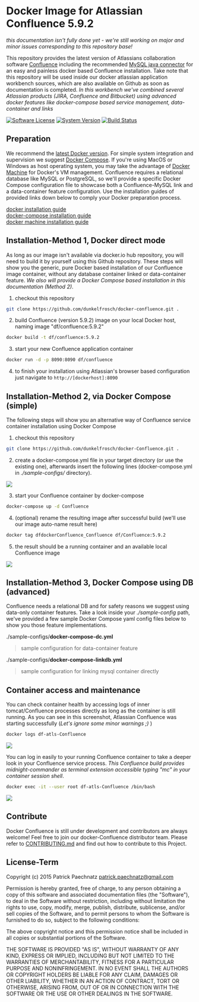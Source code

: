 # Docker Image for Atlassian Confluence 5.9.2

*this documentation isn't fully done yet - we're still working on major and minor issues corresponding to this repository base!*

This repository provides the latest version of Atlassians collaboration software [Confluence](https://de.atlassian.com/software/Confluence) including the recommended [MySQL java connector](http://dev.mysql.com/get/Downloads/Connector-J/mysql-connector-java-5.1.36.tar.gz) for an easy and painless docker based Confluence installation. Take note that this repository will be used inside our docker atlassian application workbench sources, which are also available on Github as soon as documentation is completed. *In this workbench we've combined several Atlassian products (JIRA, Confluence and Bitbucket) using advanced docker features like docker-compose based service management, data-container and links*

[![Software License](https://img.shields.io/badge/license-MIT-brightgreen.svg)](LICENSE)
[![System Version](https://img.shields.io/badge/version-0.9.7-blue.svg)](VERSION)
[![Build Status](https://travis-ci.org/dunkelfrosch/docker-Confluence.svg?branch=master)](https://travis-ci.org/dunkelfrosch/docker-Confluence)

## Preparation
We recommend the [latest Docker version](https://github.com/docker/docker/blob/master/CHANGELOG.md).  For simple system integration and supervision we suggest [Docker Compose](https://docs.docker.com/compose/install/). If you're using MacOS or Windows as host operating system, you may take the advantage of [Docker Machine](https://www.docker.com/docker-machine) for Docker's VM management. Confluence requires a relational database like MySQL or PostgreSQL, so we'll provide a specific Docker Compose configuration file to showcase both a Confluence-MySQL link and a data-container feature configuration. Use the installation guides of provided links down below to comply your Docker preparation process.

[docker installation guide](https://docs.docker.com/engine/installation/)</br>
[docker-compose installation guide](https://docs.docker.com/compose/install/)</br>
[docker machine installation guide](https://docs.docker.com/machine/install-machine/)</br>


## Installation-Method 1, Docker direct mode
As long as our image isn't available via docker.io hub repository, you will need to build it by yourself using this Github repository. These steps will show you the generic, pure Docker based installation of our Confluence image container, without any database container linked or data-container feature.  *We also will provide a Docker Compose based installation in this documentation (Method 2)*.

1) checkout this repository

```bash
git clone https://github.com/dunkelfrosch/docker-confluence.git .
```

2) build Confluence (version 5.9.2) image on your local Docker host, naming image "df/confluence:5.9.2"

```bash
docker build -t df/confluence:5.9.2
```

3) start your new Confluence application container

```bash
docker run -d -p 8090:8090 df/confluence 
```
	
4) to finish your installation using Atlassian's browser based configuration 
just navigate to `http://[dockerhost]:8090` 


## Installation-Method 2, via Docker Compose (simple)
The following steps will show you an alternative way of Confluence service container installation using Docker Compose

1) checkout this repository

```bash
git clone https://github.com/dunkelfrosch/docker-Confluence.git .
```

2) create a docker-compose.yml file in your target directory (or use the existing one), afterwards insert the following lines (docker-compose.yml in *./sample-configs/* directory). 

![](https://dl.dropbox.com/s/hqm039menqoxejc/dc_setup_001.png)

3) start your Confluence container by docker-compose

```bash
docker-compose up -d Confluence
```

4) (optional) rename the resulting image after successful build (we'll use our image auto-name result here)

```bash
docker tag dfdockerConfluence_Confluence df/Confluence:5.9.2
```

5) the result should be a running container and an available local Confluence image

![](https://dl.dropbox.com/s/y02m1k781u83mfl/dc_result_001.png)

## Installation-Method 3, Docker Compose using DB (advanced)
Confluence needs a relational DB and for safety reasons we suggest using data-only container features. Take a look inside your *./sample-config* path, we've provided a few sample Docker Compose yaml config files below to show you those feature implementations.

./sample-configs/**docker-compose-dc.yml**
> sample configuration for data-container feature

./sample-configs/**docker-compose-linkdb.yml**
> sample configuration for linking mysql container directly

## Container access and maintenance
You can check container health by accessing logs of inner tomcat/Confluence processes directly as long as the container is still running. As you can see in this screenshot, Atlassian Confluence was starting successfully (*Let's ignore some minor warnings ;)* )

```bash
docker logs df-atls-Confluence
```

![](https://dl.dropbox.com/s/dkn42evdreynvfh/dc_logs_001.png)

You can log in easily to your running Confluence container to take a deeper look in your Confluence service process. *This Confluence build provides midnight-commander as terminal extension accessible typing "mc" in your container session shell*.

```bash
docker exec -it --user root df-atls-Confluence /bin/bash
```

![](https://dl.dropbox.com/s/sws4yq2znhil9n6/dc_Confluence_terminal_002.png)


## Contribute

Docker Confluence is still under development and contributors are always welcome! Feel free to join our docker-Confluence distributor team. Please refer to [CONTRIBUTING.md](https://github.com/dunkelfrosch/dfdockerConfluence/blob/master/CONTRIBUTING.md) and find out how to contribute to this Project.


## License-Term

Copyright (c) 2015 Patrick Paechnatz <patrick.paechnatz@gmail.com>
                                                                           
Permission is hereby granted,  free of charge,  to any  person obtaining a 
copy of this software and associated documentation files (the "Software"),
to deal in the Software without restriction,  including without limitation
the rights to use,  copy, modify, merge, publish,  distribute, sublicense,
and/or sell copies  of the  Software,  and to permit  persons to whom  the
Software is furnished to do so, subject to the following conditions:       
                                                                           
The above copyright notice and this permission notice shall be included in 
all copies or substantial portions of the Software.
                                                                           
THE SOFTWARE IS PROVIDED "AS IS", WITHOUT WARRANTY OF ANY KIND, EXPRESS OR IMPLIED, INCLUDING  BUT NOT  LIMITED TO THE WARRANTIES OF MERCHANTABILITY, FITNESS FOR A PARTICULAR  PURPOSE AND  NONINFRINGEMENT.  IN NO EVENT SHALL THE AUTHORS OR COPYRIGHT HOLDERS BE LIABLE FOR ANY CLAIM, DAMAGES OR OTHER LIABILITY,  WHETHER IN AN ACTION OF CONTRACT,  TORT OR OTHERWISE,  ARISING
FROM,  OUT OF  OR IN CONNECTION  WITH THE  SOFTWARE  OR THE  USE OR  OTHER DEALINGS IN THE SOFTWARE.